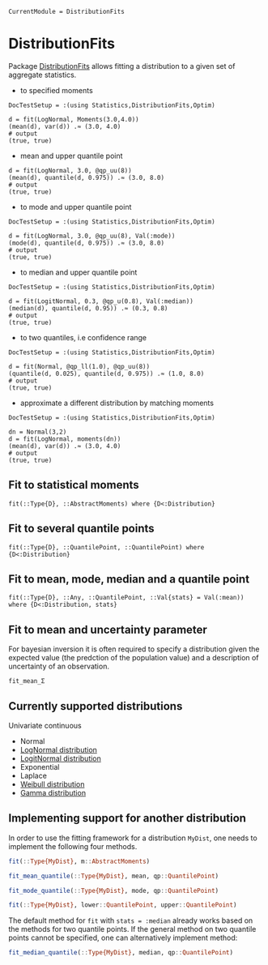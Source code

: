 ```@meta
CurrentModule = DistributionFits
```

# DistributionFits

Package [DistributionFits](https://github.com/bgctw/DistributionFits.jl)
allows fitting a distribution to a given
set of aggregate statistics.

- to specified moments
```@meta
DocTestSetup = :(using Statistics,DistributionFits,Optim)
```
```jldoctest; output = false
d = fit(LogNormal, Moments(3.0,4.0))
(mean(d), var(d)) .≈ (3.0, 4.0)
# output
(true, true)
```
- mean and upper quantile point
```jldoctest; output = false
d = fit(LogNormal, 3.0, @qp_uu(8))
(mean(d), quantile(d, 0.975)) .≈ (3.0, 8.0)
# output
(true, true)
```
- to mode and upper quantile point
```@meta
DocTestSetup = :(using Statistics,DistributionFits,Optim)
```
```jldoctest; output = false
d = fit(LogNormal, 3.0, @qp_uu(8), Val(:mode))
(mode(d), quantile(d, 0.975)) .≈ (3.0, 8.0)
# output
(true, true)
```
- to median and upper quantile point
```@meta
DocTestSetup = :(using Statistics,DistributionFits,Optim)
```
```jldoctest; output = false
d = fit(LogitNormal, 0.3, @qp_u(0.8), Val(:median))
(median(d), quantile(d, 0.95)) .≈ (0.3, 0.8)
# output
(true, true)
```
- to two quantiles, i.e confidence range
```@meta
DocTestSetup = :(using Statistics,DistributionFits,Optim)
```
```jldoctest; output = false
d = fit(Normal, @qp_ll(1.0), @qp_uu(8))
(quantile(d, 0.025), quantile(d, 0.975)) .≈ (1.0, 8.0)
# output
(true, true)
```
- approximate a different distribution by matching moments
```@meta
DocTestSetup = :(using Statistics,DistributionFits,Optim)
```
```jldoctest; output = false
dn = Normal(3,2)
d = fit(LogNormal, moments(dn))
(mean(d), var(d)) .≈ (3.0, 4.0)
# output
(true, true)
```

## Fit to statistical moments

```@docs
fit(::Type{D}, ::AbstractMoments) where {D<:Distribution}
```

## Fit to several quantile points

```@docs
fit(::Type{D}, ::QuantilePoint, ::QuantilePoint) where {D<:Distribution}
```

## Fit to mean, mode, median and a quantile point

```@docs
fit(::Type{D}, ::Any, ::QuantilePoint, ::Val{stats} = Val(:mean)) where {D<:Distribution, stats}
```

## Fit to mean and uncertainty parameter
For bayesian inversion it is often required to specify a distribution given
the expected value (the predction of the population value) and a description of 
uncertainty of an observation.

```@docs
fit_mean_Σ
```


## Currently supported distributions
Univariate continuous
- Normal
- [LogNormal distribution](@ref)
- [LogitNormal distribution](@ref)
- Exponential
- Laplace
- [Weibull distribution](@ref)
- [Gamma distribution](@ref)

## Implementing support for another distribution

In order to use the fitting framework for a distribution `MyDist`, 
one needs to implement the following four methods.

```julia
fit(::Type{MyDist}, m::AbstractMoments)

fit_mean_quantile(::Type{MyDist}, mean, qp::QuantilePoint)

fit_mode_quantile(::Type{MyDist}, mode, qp::QuantilePoint)

fit(::Type{MyDist}, lower::QuantilePoint, upper::QuantilePoint)
```

The default method for `fit` with `stats = :median` already works based on the methods for 
two quantile points. If the general method on two quantile points cannot be specified, 
one can alternatively implement method:

```julia
fit_median_quantile(::Type{MyDist}, median, qp::QuantilePoint)
```






